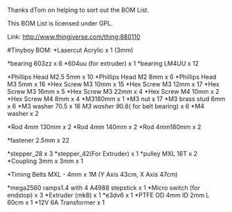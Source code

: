 Thanks dTom on helping to sort out the BOM List.

This BOM List is licensed under GPL.

Link: http://www.thingiverse.com/thing:880110

#Tinyboy BOM:
*Lasercut Acrylic x 1 (3mm)

*bearing 603zz x 6
*604uu (for extruder) x 1
*bearing LM4UU x 12

*Phillips Head M2.5 5mm x 10
*Phillips Head M2 8mm x 6
*Phillips Head M3 5mm x 16
*Hex Screw M3 10mm x 15
*Hex Screw M3 12mm x 17
*Hex Screw M3 16mm x 5
*Hex Screw M3 22mm x 4
*Hex Screw M4 10mm x 2
*Hex Screw M4 8mm x 4
*M3180mm x 1
*M3 nut x 17
*M3 brass stud 6mm x 6
*M3 washer 70.5 x 16
*M3 washer 9*0.8( for belt bearing) x 6
*M4 washer x 2

*Rod 4mm 130mm x 2
*Rod 4mm 140mm x 2
*Rod 4mm180mm x 2

*fastener 2.5mm x 22

*stepper_28 x 3
*stepper_42(For Extruder) x 1
*pulley MXL 16T x 2
*Coupling 3mm x 3mm x 1

*Timing Belts MXL - 4mm x 1M (Y Axis 43cm, X Axis 47cm)

*mega2560 ramps1.4 with 4 A4988 stepstick x 1
*Micro switch (for endstop) x 3
*Extruder (mk8) x 1
*e3dv6 x 1
*PTFE OD 4mm ID 2mm L 60cm x 1
*12V 6A Transformer x 1
